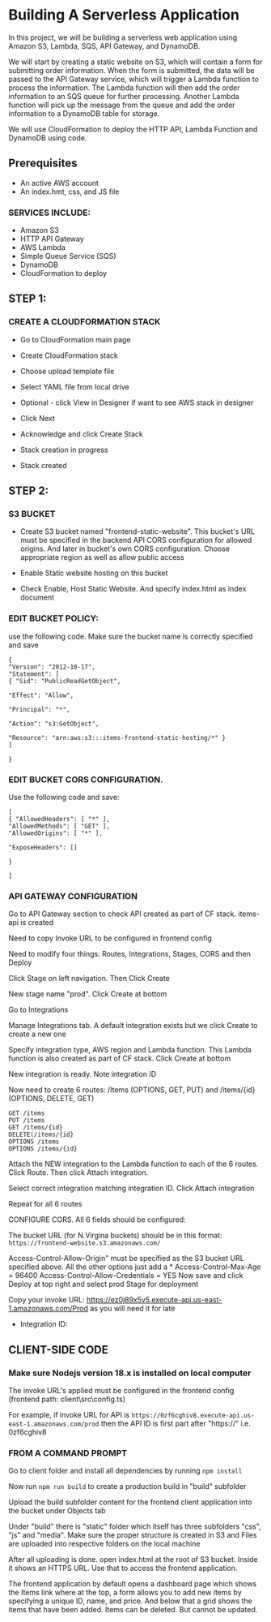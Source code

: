 # Building A Serverless Application 

In this project, we will be building a serverless web application using Amazon S3, Lambda, SQS, API Gateway, and DynamoDB. 

We will start by creating a static website on S3, which will contain a form for submitting order information. When the form is submitted, the data will be passed to the API Gateway service, which will trigger a Lambda function to process the information. The Lambda function will then add the order information to an SQS queue for further processing. Another Lambda function will pick up the message from the queue and add the order information to a DynamoDB table for storage. 

We will use CloudFormation to deploy the HTTP API, Lambda Function and DynamoDB using code. 


## Prerequisites

- An active AWS account
- An index.hmt, css, and JS file

 

### SERVICES INCLUDE: 

- Amazon S3
- HTTP API Gateway
- AWS Lambda
- Simple Queue Service (SQS) 
- DynamoDB
- CloudFormation to deploy 

 

 

## STEP 1:

### CREATE A CLOUDFORMATION STACK 

 

- Go to CloudFormation main page 

- Create CloudFormation stack 

- Choose upload template file 

- Select YAML file from local drive 

- Optional - click View in Designer if want to see AWS stack in designer 

- Click Next 

- Acknowledge and click Create Stack 

- Stack creation in progress 

- Stack created 

 
## STEP 2:

### S3 BUCKET 

- Create S3 bucket named "frontend-static-website". This bucket's URL must be specified in the backend API CORS configuration for allowed origins. And later in bucket's own CORS configuration. Choose appropriate region as well as allow public access 

- Enable Static website hosting on this bucket 

- Check Enable, Host Static Website. And specify index.html as index document 
 

### EDIT BUCKET POLICY: 

use the following code. Make sure the bucket name is correctly specified and save 

 
```
{ 
"Version": "2012-10-17", 
"Statement": [ 
{ "Sid": "PublicReadGetObject", 

"Effect": "Allow", 

"Principal": "*", 

"Action": "s3:GetObject", 

"Resource": "arn:aws:s3:::items-frontend-static-hosting/*" } 
] 

}
```

 

### EDIT BUCKET CORS CONFIGURATION. 

Use the following code and save: 

```
[ 
{ "AllowedHeaders": [ "*" ], 
"AllowedMethods": [ "GET" ], 
"AllowedOrigins": [ "*" ], 

"ExposeHeaders": [] 

} 

]
```

 

### API GATEWAY CONFIGURATION 

 

Go to API Gateway section to check API created as part of CF stack. items-api is created 

Need to copy Invoke URL to be configured in frontend config 

Need to modify four things: Routes, Integrations, Stages, CORS and then Deploy 

Click Stage on left navigation. Then Click Create 

New stage name "prod". Click Create at bottom 

Go to Integrations 

Manage Integrations tab. A default integration exists but we click Create to create a new one 

Specify integration type, AWS region and Lambda function. This Lambda function is also created as part of CF stack. Click Create at bottom 

New integration is ready. Note integration ID 

Now need to create 6 routes: 
 /Items (OPTIONS, GET, PUT) and /items/{id} (OPTIONS, DELETE, GET) 
 
 ```
GET /items 
PUT /items 
GET /items/{id} 
DELETE(/items/{id} 
OPTIONS /items 
OPTIONS /items/{id}
```
 

Attach the NEW integration to the Lambda function to each of the 6 routes. Click Route. Then click Attach integration. 

Select correct integration matching integration ID. Click Attach integration 

Repeat for all 6 routes 
 

CONFIGURE CORS. All 6 fields should be configured: 
 
The bucket URL (for N.Virgina buckets) should be in this format: `https://frontend-website.s3.amazonaws.com/` 
 
Access-Control-Allow-Origin" must be specified as the S3 bucket URL specified above. 
All the other options just add a * 
Access-Control-Max-Age = 96400 
Access-Control-Allow-Credentials = YES 
Now save and click Deploy at top right and select prod Stage for deployment 

 

Copy your invoke URL: https://ez0j89x5v5.execute-api.us-east-1.amazonaws.com/Prod as you will need it for late 
- Integration ID: 

 

## CLIENT-SIDE CODE 

### Make sure Nodejs version 18.x is installed on local computer 

 The invoke URL's applied must be configured in the frontend config (frontend path: client\src\config.ts) 

For example, if invoke URL for API is `https://0zf6cghiv8.execute-api.us-east-1.amazonaws.com/prod` then the API ID is first part after "https://" i.e. 0zf6cghiv8 

 

### FROM A COMMAND PROMPT 

Go to client folder and install all dependencies by running `npm install` 

Now run `npm run build` to create a production build in "build" subfolder 

Upload the build subfolder content for the frontend client application into the bucket under Objects tab 

Under "build" there is "static" folder which itself has three subfolders "css", "js" and "media". Make sure the proper structure is created in S3 and Files are uploaded into respective folders on the local machine 

After all uploading is done. open index.html at the root of S3 bucket. Inside it shows an HTTPS URL. Use that to access the frontend application.  

The frontend application by default opens a dashboard page which shows the Items link where at the top, a form allows you to add new items by specifying a unique ID, name, and price. And below that a grid shows the items that have been added. Items can be deleted. But cannot be updated.
